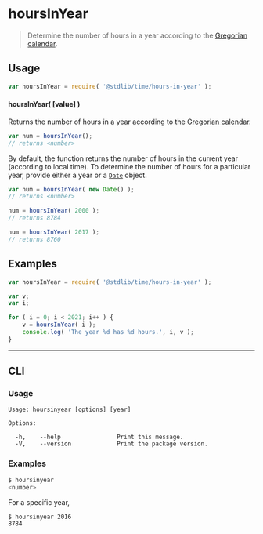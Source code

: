 <!--

@license Apache-2.0

Copyright (c) 2018 The Stdlib Authors.

Licensed under the Apache License, Version 2.0 (the "License");
you may not use this file except in compliance with the License.
You may obtain a copy of the License at

   http://www.apache.org/licenses/LICENSE-2.0

Unless required by applicable law or agreed to in writing, software
distributed under the License is distributed on an "AS IS" BASIS,
WITHOUT WARRANTIES OR CONDITIONS OF ANY KIND, either express or implied.
See the License for the specific language governing permissions and
limitations under the License.

-->

# hoursInYear

> Determine the number of hours in a year according to the [Gregorian calendar][gregorian-calendar].

<section class="usage">

## Usage

```javascript
var hoursInYear = require( '@stdlib/time/hours-in-year' );
```

#### hoursInYear( \[value] )

Returns the number of hours in a year according to the [Gregorian calendar][gregorian-calendar].

```javascript
var num = hoursInYear();
// returns <number>
```

By default, the function returns the number of hours in the current year (according to local time). To determine the number of hours for a particular year, provide either a year or a [`Date`][date-object] object.

```javascript
var num = hoursInYear( new Date() );
// returns <number>

num = hoursInYear( 2000 );
// returns 8784

num = hoursInYear( 2017 );
// returns 8760
```

</section>

<!-- /.usage -->

<section class="examples">

## Examples

<!-- eslint no-undef: "error" -->

```javascript
var hoursInYear = require( '@stdlib/time/hours-in-year' );

var v;
var i;

for ( i = 0; i < 2021; i++ ) {
    v = hoursInYear( i );
    console.log( 'The year %d has %d hours.', i, v );
}
```

</section>

<!-- /.examples -->

* * *

<section class="cli">

## CLI

<section class="usage">

### Usage

```text
Usage: hoursinyear [options] [year]

Options:

  -h,    --help                Print this message.
  -V,    --version             Print the package version.
```

</section>

<!-- /.usage -->

<section class="examples">

### Examples

```bash
$ hoursinyear
<number>
```

For a specific year,

```bash
$ hoursinyear 2016
8784
```

</section>

<!-- /.examples -->

</section>

<!-- /.cli -->

<section class="links">

[gregorian-calendar]: https://en.wikipedia.org/wiki/Gregorian_calendar

[date-object]: https://developer.mozilla.org/en-US/docs/Web/JavaScript/Reference/Global_Objects/Date

</section>

<!-- /.links -->
